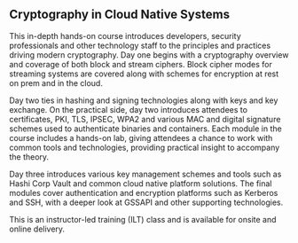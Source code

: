 ## Cryptography in Cloud Native Systems

This in-depth hands-on course introduces developers, security professionals and other technology staff to the principles and practices driving modern cryptography. Day one begins with a cryptography overview and coverage of both block and stream ciphers. Block cipher modes for streaming systems are covered along with schemes for encryption at rest on prem and in the cloud.

Day two ties in hashing and signing technologies along with keys and key exchange. On the practical side, day two introduces attendees to certificates, PKI, TLS, IPSEC, WPA2 and various MAC and digital signature schemes used to authenticate binaries and containers. Each module in the course includes a hands-on lab, giving attendees a chance to work with common tools and technologies, providing practical insight to accompany the theory.

Day three introduces various key management schemes and tools such as Hashi Corp Vault and common cloud native platform solutions. The final modules cover authentication and encryption platforms such as Kerberos and SSH, with a deeper look at GSSAPI and other supporting technologies.

This is an instructor-led training (ILT) class and is available for onsite and online delivery.
